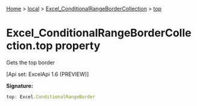 [Home](./index) &gt; [local](local.md) &gt; [Excel\_ConditionalRangeBorderCollection](local.excel_conditionalrangebordercollection.md) &gt; [top](local.excel_conditionalrangebordercollection.top.md)

# Excel\_ConditionalRangeBorderCollection.top property

Gets the top border 

 \[Api set: ExcelApi 1.6 (PREVIEW)\]

**Signature:**
```javascript
top: Excel.ConditionalRangeBorder
```
